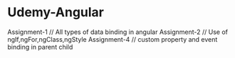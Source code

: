 # Udemy-Angular
Assignment-1 // All types of data binding in angular
Assignment-2 // Use of ngIf,ngFor,ngClass,ngStyle
Assignment-4 // custom property and event binding in parent child